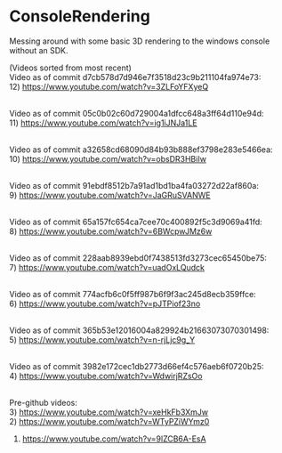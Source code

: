 ConsoleRendering
================

Messing around with some basic 3D rendering to the windows console without an SDK.


(Videos sorted from most recent)<br>
Video as of commit d7cb578d7d946e7f3518d23c9b211104fa974e73:<br>
12) https://www.youtube.com/watch?v=3ZLFoYFXyeQ<br><br>

Video as of commit 05c0b02c60d729004a1dfcc648a3ff64d110e94d:<br>
11) https://www.youtube.com/watch?v=ig1iJNJa1LE<br><br>

Video as of commit a32658cd68090d84b93b888ef3798e283e5466ea:<br>
10) https://www.youtube.com/watch?v=obsDR3HBiIw<br><br>

Video as of commit 91ebdf8512b7a91ad1bd1ba4fa03272d22af860a:<br>
9) https://www.youtube.com/watch?v=JaGRuSVANWE<br><br>

Video as of commit 65a157fc654ca7cee70c400892f5c3d9069a41fd:<br>
8) https://www.youtube.com/watch?v=6BWcpwJMz6w<br><br>

Video as of commit 228aab8939ebd0f7438513fd3273cec65450be75:<br>
7) https://www.youtube.com/watch?v=uadOxLQudck<br><br>

Video as of commit 774acfb6c0f5ff987b6f9f3ac245d8ecb359ffce:<br>
6) https://www.youtube.com/watch?v=pJTPiof23no<br><br>

Video as of commit 365b53e12016004a829924b21663073070301498:<br>
5) https://www.youtube.com/watch?v=n-rjLjc9g_Y<br><br>

Video as of commit 3982e172cec1db2773d66ef4c576aeb6f0720b25:<br>
4) https://www.youtube.com/watch?v=WdwirjRZsOo<br><br>

Pre-github videos:<br>
3) https://www.youtube.com/watch?v=xeHkFb3XmJw<br>
2) https://www.youtube.com/watch?v=WTyPZiWYmz0<br>
1) https://www.youtube.com/watch?v=9lZCB6A-EsA<br>

